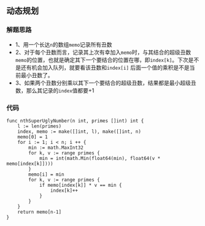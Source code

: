 ## 动态规划
### 解题思路
* 1、用一个长达``n``的数组``memo``记录所有丑数
* 2、对于每个丑数而言，记录其上次有幸加入``memo``时，与其结合的超级丑数``memo``的位置，也就是确定其下一个要结合的位置在哪，即``index[k]``。下次是不是还有机会加入队列，就要看该丑数和``index[i]``
后面一个值的乘积是不是当前最小丑数了。
* 3、如果两个丑数分别乘以其下一个要结合的超级丑数，结果都是最小超级丑数，那么其记录的``index``值都要+1
### 代码
```golang
func nthSuperUglyNumber(n int, primes []int) int {
	l := len(primes)
	index, memo := make([]int, l), make([]int, n)
	memo[0] = 1
	for i := 1; i < n; i ++ {
		min := math.MaxInt32
		for k, v := range primes {
			min = int(math.Min(float64(min), float64(v * memo[index[k]])))
		}
		memo[i] = min
		for k, v := range primes {
			if memo[index[k]] * v == min {
				index[k]++
			}
		}
	}
	return memo[n-1]
}
```
